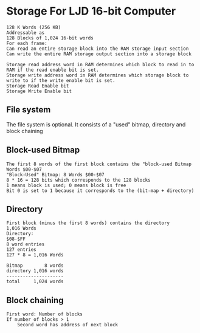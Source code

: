 Storage For LJD 16-bit Computer
===============================
```
128 K Words (256 KB)
Addressable as
128 Blocks of 1,024 16-bit words
For each frame:
Can read an entire storage block into the RAM storage input section
Can write the entire RAM storage output section into a storage block

Storage read address word in RAM determines which block to read in to
RAM if the read enable bit is set.
Storage write address word in RAM determines which storage block to write to if the write enable bit is set.
Storage Read Enable bit
Storage Write Enable bit
```

File system
-----------

The file system is optional.
It consists of a "used" bitmap, directory and block chaining


Block-used Bitmap
-----------------
```
The first 8 words of the first block contains the "block-used Bitmap
Words $00-$07
"Block-Used" Bitmap: 8 Words $00-$07
8 * 16 = 128 bits which corresponds to the 128 blocks
1 means block is used; 0 means block is free
Bit 0 is set to 1 because it corresponds to the (bit-map + directory)
```


Directory
---------
```
First block (minus the first 8 words) contains the directory
1,016 Words
Directory:
$08-$FF
8 word entries
127 entries
127 * 8 = 1,016 Words

Bitmap        8 words
directory 1,016 words
---------------------
total     1,024 words
```


Block chaining
--------------
```
First word: Number of blocks
If number of blocks > 1
    Second word has address of next block
```
